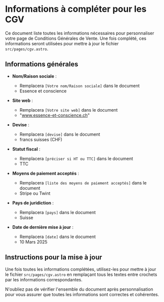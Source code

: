 # Informations à compléter pour les CGV

Ce document liste toutes les informations nécessaires pour personnaliser votre page de Conditions Générales de Vente. Une fois complété, ces informations seront utilisées pour mettre à jour le fichier `src/pages/cgv.astro`.

## Informations générales

- **Nom/Raison sociale** :

  - Remplacera `[Votre nom/Raison sociale]` dans le document
  - Essence et conscience

- **Site web** :

  - Remplacera `[Votre site web]` dans le document
  - "www.essence-et-conscience.ch"

- **Devise** :

  - Remplacera `[devise]` dans le document
  - francs suisses (CHF)

- **Statut fiscal** :

  - Remplacera `[préciser si HT ou TTC]` dans le document
  - TTC

- **Moyens de paiement acceptés** :

  - Remplacera `[liste des moyens de paiement acceptés]` dans le document
  - Stripe ou Twint

- **Pays de juridiction** :

  - Remplacera `[pays]` dans le document
  - Suisse

- **Date de dernière mise à jour** :
  - Remplacera `[date]` dans le document
  - 10 Mars 2025

## Instructions pour la mise à jour

Une fois toutes les informations complétées, utilisez-les pour mettre à jour le fichier `src/pages/cgv.astro` en remplaçant tous les textes entre crochets par les informations correspondantes.

N'oubliez pas de vérifier l'ensemble du document après personnalisation pour vous assurer que toutes les informations sont correctes et cohérentes.

